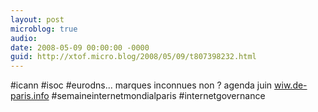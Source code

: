 ```yaml
---
layout: post
microblog: true
audio: 
date: 2008-05-09 00:00:00 -0000
guid: http://xtof.micro.blog/2008/05/09/t807398232.html
---
```

#icann #isoc #eurodns...  marques inconnues non ? agenda juin [wiw.de-paris.info](http://wiw.de-paris.info/) #semaineinternetmondialparis #internetgovernance
